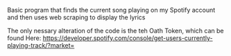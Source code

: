 Basic program that finds the current song playing on my Spotify account and then uses web scraping to display the lyrics

The only nessary alteration of the code is the teh Oath Token, which can be found Here:  https://developer.spotify.com/console/get-users-currently-playing-track/?market=
